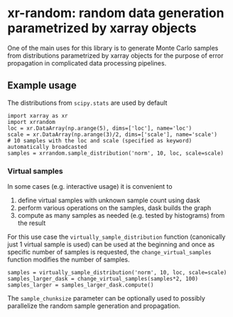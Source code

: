 # xr-random: random data generation parametrized by xarray objects

One of the main uses for this library is to generate Monte Carlo samples from distributions parametrized by xarray objects for the purpose of error propagation in complicated data processing pipelines.

## Example usage


The distributions from `scipy.stats` are used by default

    import xarray as xr
    import xrrandom
    loc = xr.DataArray(np.arange(5), dims=['loc'], name='loc')
    scale = xr.DataArray(np.arange(3)/2, dims=['scale'], name='scale')
    # 10 samples with the loc and scale (specified as keyword) automatically broadcasted
    samples = xrrandom.sample_distribution('norm', 10, loc, scale=scale)
    
    
### Virtual samples

In some cases (e.g. interactive usage) it is convenient to
1. define virtual samples with unknown sample count using dask
2. perform various operations on the samples, dask builds the graph
3. compute as many samples as needed (e.g. tested by histograms) from the result

For this use case the `virtually_sample_distribution` function (canonically just 1 virtual sample is used) can be used at the beginning and once as specific number of samples is requested, the `change_virtual_samples` function modifies the number of samples.


    samples = virtually_sample_distribution('norm', 10, loc, scale=scale)
    samples_larger_dask = change_virtual_samples(samples*2, 100)
    samples_larger = samples_larger_dask.compute()

The `sample_chunksize` parameter can be optionally used to possibly parallelize the random sample generation and propagation.
